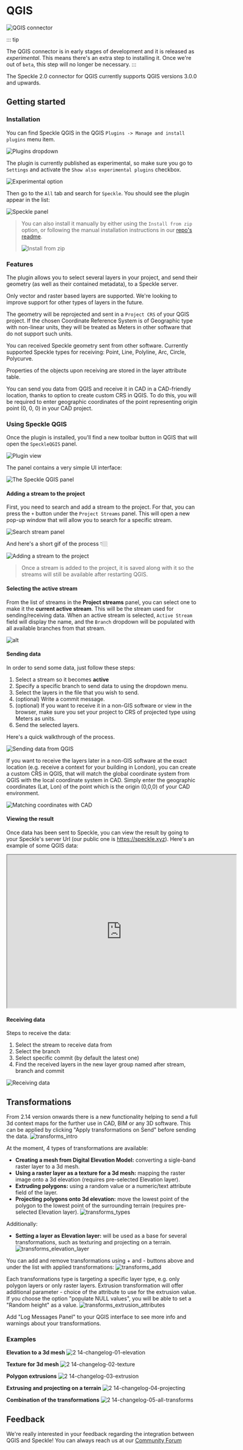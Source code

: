# QGIS

![QGIS connector](./img-qgis/qgis-main.png)

::: tip

The QGIS connector is in early stages of development and it is released as _experimental_. This means there's an extra step to installing it. Once we're out of `beta`, this step will no longer be necessary.
:::

The Speckle 2.0 connector for QGIS currently supports QGIS versions 3.0.0 and upwards.

## Getting started

### Installation

You can find Speckle QGIS in the QGIS `Plugins -> Manage and install plugins` menu item.

![Plugins dropdown](./img-qgis/qgis-pluginsMenu.png)

The plugin is currently published as experimental, so make sure you go to `Settings` and activate the `Show also experimental plugins` checkbox.

![Experimental option](./img-qgis/qgis-pluginsExperimentalOption.png)

Then go to the `All` tab and search for `Speckle`. You should see the plugin appear in the list:

![Speckle panel](./img-qgis/qgis-specklePluginView.png)

> You can also install it manually by either using the `Install from zip` option, or following the manual installation instructions in our [repo's readme](https://github.com/specklesystems/speckle-qgis).
>
> ![Install from zip](./img-qgis/qgis-installFromZip.png)

### Features

The plugin allows you to select several layers in your project, and send their geometry (as well as their contained metadata), to a Speckle server.

Only vector and raster based layers are supported. We're looking to improve support for other types of layers in the future.

The geometry will be reprojected and sent in a `Project CRS` of your QGIS project. If the chosen Coordinate Reference System is of Geographic type with non-linear units, they will be treated as Meters in other software that do not support such units.

You can received Speckle geometry sent from other software. Currently supported Speckle types for receiving: Point, Line, Polyline, Arc, Circle, Polycurve. 

Properties of the objects upon receiving are stored in the layer attribute table.

You can send you data from QGIS and receive it in CAD in a CAD-friendly location, thanks to option to create custom CRS in QGIS. To do this, you will be required to enter geographic coordinates of the point representing origin point (0, 0, 0) in your CAD project.

### Using Speckle QGIS

Once the plugin is installed, you'll find a new toolbar button in QGIS that will open the `SpeckleQGIS` panel.

![Plugin view](./img-qgis/qgis-panelView.png)

The panel contains a very simple UI interface:

![The Speckle QGIS panel](./img-qgis/qgis-specklePanel.png)

#### Adding a stream to the project

First, you need to search and add a stream to the project. For that, you can press the `+` button under the `Project Streams` panel. This will open a new pop-up window that will allow you to search for a specific stream.

![Search stream panel](./img-qgis/qgis-searchPopUp.png)

And here's a short gif of the process 👇🏼

![Adding a stream to the project](./img-qgis/qgis-addingStream.gif)

> Once a stream is added to the project, it is saved along with it so the streams will still be available after restarting QGIS.

#### Selecting the active stream

From the list of streams in the **Project streams** panel, you can select one to make it the **current active stream**. This will be the stream used for sending/receiving data. When an active stream is selected, `Active Stream` field will display the name, and the `Branch` dropdown will be populated with all available branches from that stream.

![alt](./img-qgis/qgis-activeStream.gif)

#### Sending data

In order to send some data, just follow these steps:

1. Select a stream so it becomes **active**
2. Specify a specific branch to send data to using the dropdown menu.
3. Select the layers in the file that you wish to send.
4. (optional) Write a commit message.
5. (optional) If you want to receive it in a non-GIS software or view in the browser, make sure you set your project to CRS of projected type using Meters as units.
5. Send the selected layers.

Here's a quick walkthrough of the process.

![Sending data from QGIS](./img-qgis/QGIS_03_sending.gif)

If you want to receive the layers later in a non-GIS software at the exact location (e.g. receive a context for your building in London), you can create a custom CRS in QGIS, that will match the global coordinate system from QGIS with the local coordinate system in CAD. Simply enter the geographic coordinates (Lat, Lon) of the point which is the origin (0,0,0) of your CAD environment. 

![Matching coordinates with CAD](./img-qgis/QGIS_04_matching_CAD_coordinates.gif)

#### Viewing the result

Once data has been sent to Speckle, you can view the result by going to your Speckle's server Url (our public one is https://speckle.xyz). Here's an example of some QGIS data:

<iframe src="https://speckle.xyz/embed?stream=389eec5d8d&commit=13f1ff032c" width=600 height=400></iframe>

#### Receiving data

Steps to receive the data:

1. Select the stream to receive data from
2. Select the branch
3. Select specific commit (by default the latest one)
4. Find the received layers in the new layer group named after stream, branch and commit

![Receiving data](./img-qgis/QGIS_05_receiving.gif)


## Transformations
From 2.14 version onwards there is a new functionality helping to send a full 3d context maps for the further use in CAD, BIM or any 3D software. This can be applied by clicking "Apply transformations on Send" before sending the data. 
![transforms_intro](./img-qgis/transforms_intro.PNG)

At the moment, 4 types of transformations are available: 

- **Creating a mesh from Digital Elevation Model:** converting a sigle-band raster layer to a 3d mesh. 
- **Using a raster layer as a texture for a 3d mesh:** mapping the raster image onto a 3d elevation (requires pre-selected Elevation layer). 
- **Extruding polygons:** using a random value or a numeric/text attribute field of the layer. 
- **Projecting polygons onto 3d elevation:** move the lowest point of the polygon to the lowest point of the surrounding terrain (requires pre-selected Elevation layer). 
![transforms_types](./img-qgis/transforms_types.PNG)

Additionally: 
- **Setting a layer as Elevation layer:** will be used as a base for several transformations, such as texturing and projecting on a terrain. 
![transforms_elevation_layer](./img-qgis/transforms_elevation_layer.PNG)

You can add and remove transformations using + and - buttons above and under the list with applied transformations: 
![transforms_add](./img-qgis/transforms_add.PNG)


Each transformations type is targeting a specific layer type, e.g. only polygon layers or only raster layers. Extrusion transformation will offer additional parameter - choice of the attribute to use for the extrusion value. If you choose the option "populate NULL values", you will be able to set a "Random height" as a value. 
![transforms_extrusion_attributes](./img-qgis/transforms_extrusion_attributes.PNG)

Add "Log Messages Panel" to your QGIS interface to see more info and warnings about your transformations. 

### Examples

**Elevation to a 3d mesh**
![2 14-changelog-01-elevation](./img-qgis/2.14-changelog-01-elevation.gif)

**Texture for 3d mesh**
![2 14-changelog-02-texture](./img-qgis/2.14-changelog-02-texture_over_elevation.gif)

**Polygon extrusions**
![2 14-changelog-03-extrusion](./img-qgis/2.14-changelog-03-extrusion.gif)

**Extrusing and projecting on a terrain**
![2 14-changelog-04-projecting](./img-qgis/2.14-changelog-04-extrude_and_project_smaller_smaller.gif)

**Combination of the transformations**
![2 14-changelog-05-all-transforms](./img-qgis/2.14-changelog-05-altogether_smaller.gif)


## Feedback

We're really interested in your feedback regarding the integration between QGIS and Speckle! You can always reach us at our [Community Forum](https://speckle.community)
